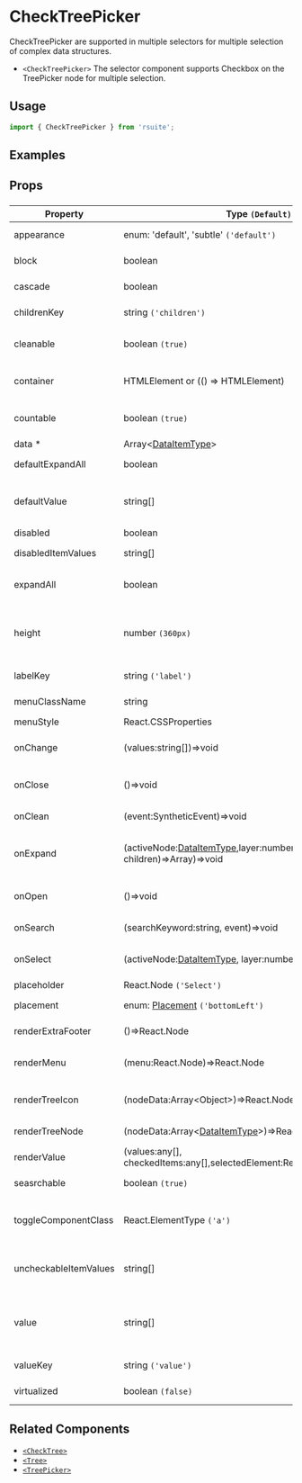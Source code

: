 # CheckTreePicker

CheckTreePicker are supported in multiple selectors for multiple selection of complex data structures.

- `<CheckTreePicker>` The selector component supports Checkbox on the TreePicker node for multiple selection.

## Usage

```js
import { CheckTreePicker } from 'rsuite';
```

## Examples

<!--{demo}-->

## Props

### <CheckTreePicker>

| Property              | Type `(Default)`                                                                       | Description                                                               |
| --------------------- | -------------------------------------------------------------------------------------- | ------------------------------------------------------------------------- |
| appearance            | enum: 'default', 'subtle' `('default')`                                                | Set picker appearence                                                     |
| block                 | boolean                                                                                | Blocking an entire row                                                    |
| cascade               | boolean                                                                                | whether cascade select                                                    |
| childrenKey           | string `('children')`                                                                  | set children key in data                                                  |
| cleanable             | boolean `(true)`                                                                       | whether the selected value can be cleared                                 |
| container             | HTMLElement or (() => HTMLElement)                                                     | Sets the rendering container                                              |
| countable             | boolean `(true)`                                                                       | whether display counts of checkItems                                      |
| data \*               | Array&lt;[DataItemType](#types)&gt;                                                    | tree data                                                                 |
| defaultExpandAll      | boolean                                                                                | expand all tree node                                                      |
| defaultValue          | string[]                                                                               | (UnControlled) default values of the selected tree node                   |
| disabled              | boolean                                                                                | whether disabled                                                          |
| disabledItemValues    | string[]                                                                               | values of disabled tree node                                              |
| expandAll             | boolean                                                                                | Expand or unExpand all nodes(Controlled)                                  |
| height                | number `(360px)`                                                                       | height of menu. When `virtualize` is true, you can set the height of menu |
| labelKey              | string `('label')`                                                                     | set label key in data                                                     |
| menuClassName         | string                                                                                 | className for Menu                                                        |
| menuStyle             | React.CSSProperties                                                                    | style for Menu                                                            |
| onChange              | (values:string[])=>void                                                                | callback fired when value change                                          |
| onClose               | ()=>void                                                                               | callback fired when close component                                       |
| onClean               | (event:SyntheticEvent)=>void                                                           | Callback fired when value clean                                                          |
| onExpand              | (activeNode:[DataItemType](#types),layer:number, concat:(data, children)=>Array)=>void | callback fired when tree node expand state changed                        |
| onOpen                | ()=>void                                                                               | callback fired when open component                                        |
| onSearch              | (searchKeyword:string, event)=>void                                                    | callback fired when search                                                |
| onSelect              | (activeNode:[DataItemType](#types), layer:number, values:string[])=>void               | callback fired when tree node is selected                                 |
| placeholder           | React.Node `('Select')`                                                                |                                                                           |
| placement             | enum: [Placement](#types) `('bottomLeft')`                                             | Placement of component                                                    |
| renderExtraFooter     | ()=>React.Node                                                                         | custom render extra footer                                                |
| renderMenu            | (menu:React.Node)=>React.Node                                                          | Customizing the Rendering Menu list                                       |
| renderTreeIcon        | (nodeData:Array&lt;Object&gt;)=>React.Node                                             | custom render the icon of tree node                                       |
| renderTreeNode        | (nodeData:Array&lt;[DataItemType](#types)&gt;)=>React.Node                             | custom render tree node                                                   |
| renderValue           | (values:any[], checkedItems:any[],selectedElement:React.Node)=>React.Node              | custom render placeholder                                                 |
| seasrchable           | boolean `(true)`                                                                       | whether display search input box                                          |
| toggleComponentClass  | React.ElementType `('a')`                                                              | You can use a custom element for this component                           |
| uncheckableItemValues | string[]                                                                               | Set the option value for the check box not to be rendered                 |
| value                 | string[]                                                                               | (Controlled) specifies the values of the selected tree node               |
| valueKey              | string `('value')`                                                                     | set value key in data                                                     |
| virtualized           | boolean `(false)`                                                                      | Whether using Virtualized List                                            |

## Related Components

- [`<CheckTree>`](./check-tree)
- [`<Tree>`](./tree)
- [`<TreePicker>`](./tree-picker)
